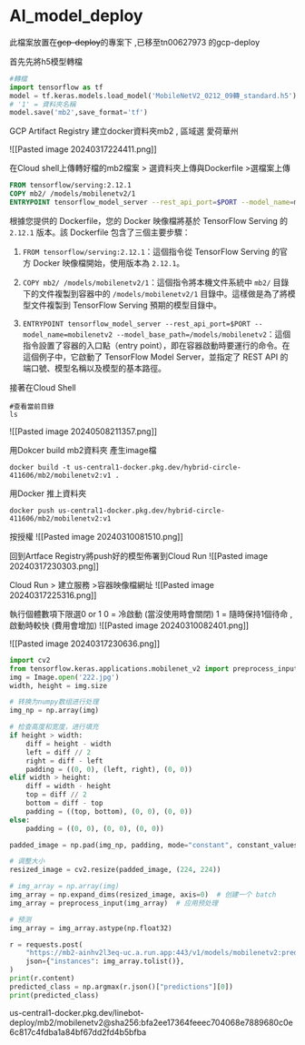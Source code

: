 
# AI_model_deploy

此檔案放置在~~gcp-deploy~~的專案下 ,已移至tn00627973 的gcp-deploy

首先先將h5模型轉檔
```python
#轉檔
import tensorflow as tf
model = tf.keras.models.load_model('MobileNetV2_0212_09轉_standard.h5')
# '1' = 資料夾名稱
model.save('mb2',save_format='tf')
```


GCP Artifact Registry 
建立docker資料夾mb2 , 區域選 愛荷華州

![[Pasted image 20240317224411.png]]



在Cloud shell上傳轉好檔的mb2檔案 > 選資料夾上傳與Dockerfile >選檔案上傳 




```dockerfile
FROM tensorflow/serving:2.12.1
COPY mb2/ /models/mobilenetv2/1
ENTRYPOINT tensorflow_model_server --rest_api_port=$PORT --model_name=mobilenetv2 --model_base_path=/models/mobilenetv2
```

根據您提供的 Dockerfile，您的 Docker 映像檔將基於 TensorFlow Serving 的 `2.12.1` 版本。該 Dockerfile 包含了三個主要步驟：

1. `FROM tensorflow/serving:2.12.1`：這個指令從 TensorFlow Serving 的官方 Docker 映像檔開始，使用版本為 `2.12.1`。
    
2. `COPY mb2/ /models/mobilenetv2/1`：這個指令將本機文件系統中 `mb2/` 目錄下的文件複製到容器中的 `/models/mobilenetv2/1` 目錄中。這樣做是為了將模型文件複製到 TensorFlow Serving 預期的模型目錄中。
    
3. `ENTRYPOINT tensorflow_model_server --rest_api_port=$PORT --model_name=mobilenetv2 --model_base_path=/models/mobilenetv2`：這個指令設置了容器的入口點（entry point），即在容器啟動時要運行的命令。在這個例子中，它啟動了 TensorFlow Model Server，並指定了 REST API 的端口號、模型名稱以及模型的基本路徑。

接著在Cloud Shell
```CloudShell
#查看當前目錄
ls
```


![[Pasted image 20240508211357.png]]


用Dokcer build mb2資料夾 產生image檔
```CloudShell
docker build -t us-central1-docker.pkg.dev/hybrid-circle-411606/mb2/mobilenetv2:v1 .
```

用Docker 推上資料夾
```CloudShell
docker push us-central1-docker.pkg.dev/hybrid-circle-411606/mb2/mobilenetv2:v1
```
按授權
![[Pasted image 20240310081510.png]]

回到Artface Registry將push好的模型佈署到Cloud Run
![[Pasted image 20240317230303.png]]


Cloud Run > 建立服務 >容器映像檔網址
![[Pasted image 20240317225316.png]]

執行個體數項下限選0 or 1
0 = 冷啟動 (當沒使用時會關閉)
1 = 隨時保持1個待命 , 啟動時較快 (費用會增加)
![[Pasted image 20240310082401.png]]


![[Pasted image 20240317230636.png]]

```python
import cv2
from tensorflow.keras.applications.mobilenet_v2 import preprocess_input
img = Image.open('222.jpg')
width, height = img.size

# 转换为numpy数组进行处理
img_np = np.array(img)

# 检查高度和宽度，进行填充
if height > width:
    diff = height - width
    left = diff // 2
    right = diff - left
    padding = ((0, 0), (left, right), (0, 0))
elif width > height:
    diff = width - height
    top = diff // 2
    bottom = diff - top
    padding = ((top, bottom), (0, 0), (0, 0))
else:
    padding = ((0, 0), (0, 0), (0, 0))

padded_image = np.pad(img_np, padding, mode="constant", constant_values=0)

# 调整大小
resized_image = cv2.resize(padded_image, (224, 224))

# img_array = np.array(img)
img_array = np.expand_dims(resized_image, axis=0)  # 创建一个 batch
img_array = preprocess_input(img_array)  # 应用预处理

# 预测
img_array = img_array.astype(np.float32)

r = requests.post(
    "https://mb2-ainhv2l3eq-uc.a.run.app:443/v1/models/mobilenetv2:predict",
    json={"instances": img_array.tolist()},
)
print(r.content)
predicted_class = np.argmax(r.json()["predictions"][0])
print(predicted_class)
```


us-central1-docker.pkg.dev/linebot-deploy/mb2/mobilenetv2@sha256:bfa2ee17364feeec704068e7889680c0e6c817c4fdba1a84bf67dd2fd4b5bfba